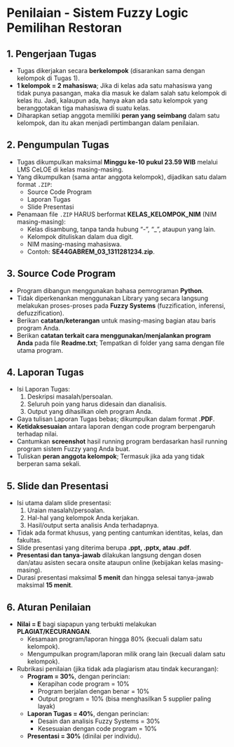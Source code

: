 # Penilaian - Sistem Fuzzy Logic Pemilihan Restoran

## 1. Pengerjaan Tugas
- Tugas dikerjakan secara **berkelompok** (disarankan sama dengan kelompok di Tugas 1).
- **1 kelompok = 2 mahasiswa**; Jika di kelas ada satu mahasiswa yang tidak punya pasangan, maka dia masuk ke dalam salah satu kelompok di kelas itu. Jadi, kalaupun ada, hanya akan ada satu kelompok yang beranggotakan tiga mahasiswa di suatu kelas.
- Diharapkan setiap anggota memiliki **peran yang seimbang** dalam satu kelompok, dan itu akan menjadi pertimbangan dalam penilaian.

## 2. Pengumpulan Tugas
- Tugas dikumpulkan maksimal **Minggu ke-10 pukul 23.59 WIB** melalui LMS CeLOE di kelas masing-masing.
- Yang dikumpulkan (sama antar anggota kelompok), dijadikan satu dalam format `.ZIP`:
  - Source Code Program
  - Laporan Tugas
  - Slide Presentasi
- Penamaan file `.ZIP` HARUS berformat **KELAS_KELOMPOK_NIM** (NIM masing-masing):
  - Kelas disambung, tanpa tanda hubung “-”, “_”, ataupun yang lain.
  - Kelompok dituliskan dalam dua digit.
  - NIM masing-masing mahasiswa.
  - Contoh: **SE44GABREM_03_1311281234.zip**.

## 3. Source Code Program
- Program dibangun menggunakan bahasa pemrograman **Python**.
- Tidak diperkenankan menggunakan Library yang secara langsung melakukan proses-proses pada **Fuzzy Systems** (fuzzification, inferensi, defuzzification).
- Berikan **catatan/keterangan** untuk masing-masing bagian atau baris program Anda.
- Berikan **catatan terkait cara menggunakan/menjalankan program Anda** pada file **Readme.txt**; Tempatkan di folder yang sama dengan file utama program.

## 4. Laporan Tugas
- Isi Laporan Tugas:
  1. Deskripsi masalah/persoalan.
  2. Seluruh poin yang harus didesain dan dianalisis.
  3. Output yang dihasilkan oleh program Anda.
- Gaya tulisan Laporan Tugas bebas; dikumpulkan dalam format **.PDF**.
- **Ketidaksesuaian** antara laporan dengan code program berpengaruh terhadap nilai.
- Cantumkan **screenshot** hasil running program berdasarkan hasil running program sistem Fuzzy yang Anda buat.
- Tuliskan **peran anggota kelompok**; Termasuk jika ada yang tidak berperan sama sekali.

## 5. Slide dan Presentasi
- Isi utama dalam slide presentasi:
  1. Uraian masalah/persoalan.
  2. Hal-hal yang kelompok Anda kerjakan.
  3. Hasil/output serta analisis Anda terhadapnya.
- Tidak ada format khusus, yang penting cantumkan identitas, kelas, dan fakultas.
- Slide presentasi yang diterima berupa **.ppt, .pptx, atau .pdf**.
- **Presentasi dan tanya-jawab** dilakukan langsung dengan dosen dan/atau asisten secara onsite ataupun online (kebijakan kelas masing-masing).
- Durasi presentasi maksimal **5 menit** dan hingga selesai tanya-jawab maksimal **15 menit**.

## 6. Aturan Penilaian
- **Nilai = E** bagi siapapun yang terbukti melakukan **PLAGIAT/KECURANGAN**.
  - Kesamaan program/laporan hingga 80% (kecuali dalam satu kelompok).
  - Mengumpulkan program/laporan milik orang lain (kecuali dalam satu kelompok).
- Rubrikasi penilaian (jika tidak ada plagiarism atau tindak kecurangan):
  - **Program = 30%**, dengan perincian:
    - Kerapihan code program = 10%
    - Program berjalan dengan benar = 10%
    - Output program = 10% (bisa menghasilkan 5 supplier paling layak)
  - **Laporan Tugas = 40%**, dengan perincian:
    - Desain dan analisis Fuzzy Systems = 30%
    - Kesesuaian dengan code program = 10%
  - **Presentasi = 30%** (dinilai per individu).
